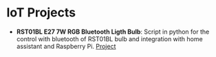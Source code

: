 # IoT Projects

* **RST01BL E27 7W RGB Bluetooth Ligth Bulb**: Script in python for the control with bluetooth of RST01BL bulb and integration with home assistant and Raspberry Pi. [Project](https://github.com/frandorado/iot-projects/tree/master/rst01bl-bluetooth-ligth-bulb)

